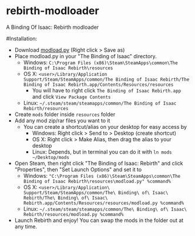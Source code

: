 # rebirth-modloader
A Binding Of Isaac: Rebirth modloader

#Installation:  
* Download [modload.py](https://raw.githubusercontent.com/AshenDrops/rebirth-modloader/master/modload.py) (Right click > Save as)
* Place modload.py in your "The Binding of Isaac" directory.
  * Windows: `C:\Program Files (x86)\Steam\SteamApps\common\The Binding of Isaac Rebirth\resources`
  * OS X: `<user>/Library/Application Support/Steam/SteamApps/common/The Binding of Isaac Rebirth/The Binding of Isaac Rebirth.app/Contents/Resources/resources`
    * You will have to right click `The Binding of Isaac Rebirth.app` and click `View Package Contents`
  * Linux: `~/.steam/steam/steamapps/common/The Binding of Isaac Rebirth/resources`
* Create `mods` folder inside `resources` folder
* Add any mod zip/rar files you want to it
  * You can create a shortcut/alias on your desktop for easy access by
    * Windows: Right click > Send to > Desktop (create shortcut)
    * OS X: Right click > Make Alias, then drag the alias to your desktop
    * Linux: Depends, but in terminal you can do it with `ln mods ~/Desktop/mods`
* Open Steam, then right click "The Binding of Isaac: Rebirth" and click "Properties", then "Set Launch Options" and set it to
  * Windows: `"C:\Program Files (x86)\Steam\SteamApps\common\The Binding of Isaac Rebirth\resources\modload.py" %command%`
  * OS X: `<user>/Library/Application\ Support/Steam/SteamApps/common/The\ Binding\ of\ Isaac\ Rebirth/The\ Binding\ of\ Isaac\ Rebirth.app/Contents/Resources/resources/modload.py %command%`
  * Linux: `~/.steam/steam/steamapps/common/The\ Binding\ of\ Isaac\ Rebirth/resources/modload.py %command%`
* Launch Rebirth and enjoy! You can swap the mods in the folder out at any time.

